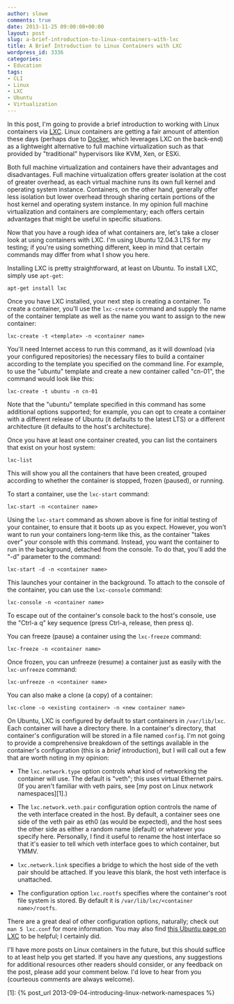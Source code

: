 ```yaml
---
author: slowe
comments: true
date: 2013-11-25 09:00:00+00:00
layout: post
slug: a-brief-introduction-to-linux-containers-with-lxc
title: A Brief Introduction to Linux Containers with LXC
wordpress_id: 3336
categories:
- Education
tags:
- CLI
- Linux
- LXC
- Ubuntu
- Virtualization
---
```


In this post, I'm going to provide a brief introduction to working with Linux containers via [LXC](http://linuxcontainers.org/). Linux containers are getting a fair amount of attention these days (perhaps due to [Docker](http://www.docker.io/), which leverages LXC on the back-end) as a lightweight alternative to full machine virtualization such as that provided by "traditional" hypervisors like KVM, Xen, or ESXi.

Both full machine virtualization and containers have their advantages and disadvantages. Full machine virtualization offers greater isolation at the cost of greater overhead, as each virtual machine runs its own full kernel and operating system instance. Containers, on the other hand, generally offer less isolation but lower overhead through sharing certain portions of the host kernel and operating system instance. In my opinion full machine virtualization and containers are complementary; each offers certain advantages that might be useful in specific situations.

Now that you have a rough idea of what containers are, let's take a closer look at using containers with LXC. I'm using Ubuntu 12.04.3 LTS for my testing; if you're using something different, keep in mind that certain commands may differ from what I show you here.

Installing LXC is pretty straightforward, at least on Ubuntu. To install LXC, simply use `apt-get`:

    apt-get install lxc

Once you have LXC installed, your next step is creating a container. To create a container, you'll use the `lxc-create` command and supply the name of the container template as well as the name you want to assign to the new container:

    lxc-create -t <template> -n <container name>

You'll need Internet access to run this command, as it will download (via your configured repositories) the necessary files to build a container according to the template you specified on the command line. For example, to use the "ubuntu" template and create a new container called "cn-01", the command would look like this:

    lxc-create -t ubuntu -n cn-01

Note that the "ubuntu" template specified in this command has some additional options supported; for example, you can opt to create a container with a different release of Ubuntu (it defaults to the latest LTS) or a different architecture (it defaults to the host's architecture).

Once you have at least one container created, you can list the containers that exist on your host system:

    lxc-list

This will show you all the containers that have been created, grouped according to whether the container is stopped, frozen (paused), or running.

To start a container, use the `lxc-start` command:

    lxc-start -n <container name>

Using the `lxc-start` command as shown above is fine for initial testing of your container, to ensure that it boots up as you expect. However, you won't want to run your containers long-term like this, as the container "takes over" your console with this command. Instead, you want the container to run in the background, detached from the console. To do that, you'll add the "-d" parameter to the command:

    lxc-start -d -n <container name>

This launches your container in the background. To attach to the console of the container, you can use the `lxc-console` command:

    lxc-console -n <container name>

To escape out of the container's console back to the host's console, use the "Ctrl-a q" key sequence (press Ctrl-a, release, then press q).

You can freeze (pause) a container using the `lxc-freeze` command:

    lxc-freeze -n <container name>

Once frozen, you can unfreeze (resume) a container just as easily with the `lxc-unfreeze` command:

    lxc-unfreeze -n <container name>

You can also make a clone (a copy) of a container:

    lxc-clone -o <existing container> -n <new container name>

On Ubuntu, LXC is configured by default to start containers in `/var/lib/lxc`. Each container will have a directory there. In a container's directory, that container's configuration will be stored in a file named `config`. I'm not going to provide a comprehensive breakdown of the settings available in the container's configuration (this is a _brief_ introduction), but I will call out a few that are worth noting in my opinion:

* The `lxc.network.type` option controls what kind of networking the container will use. The default is "veth"; this uses virtual Ethernet pairs. (If you aren't familiar with veth pairs, see [my post on Linux network namespaces][1].)

* The `lxc.network.veth.pair` configuration option controls the name of the veth interface created in the host. By default, a container sees one side of the veth pair as eth0 (as would be expected), and the host sees the other side as either a random name (default) or whatever you specify here. Personally, I find it useful to rename the host interface so that it's easier to tell which veth interface goes to which container, but YMMV.

* `lxc.network.link` specifies a bridge to which the host side of the veth pair should be attached. If you leave this blank, the host veth interface is unattached.

* The configuration option `lxc.rootfs` specifies where the container's root file system is stored. By default it is `/var/lib/lxc/<container name>/rootfs`.

There are a great deal of other configuration options, naturally; check out `man 5 lxc.conf` for more information. You may also find [this Ubuntu page on LXC](https://help.ubuntu.com/lts/serverguide/lxc.html) to be helpful; I certainly did. 

I'll have more posts on Linux containers in the future, but this should suffice to at least help you get started. If you have any questions, any suggestions for additional resources other readers should consider, or any feedback on the post, please add your comment below. I'd love to hear from you (courteous comments are always welcome).

[1]: {% post_url 2013-09-04-introducing-linux-network-namespaces %}

